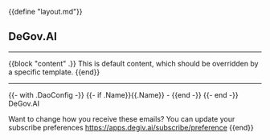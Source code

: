 {{define "layout.md"}}

## DeGov.AI

---

{{block "content" .}}
This is default content, which should be overridden by a specific template.
{{end}}

---

{{- with .DaoConfig -}}
  {{- if .Name}}{{.Name}} - {{end -}}
{{- end -}}
DeGov.AI

Want to change how you receive these emails?
You can update your subscribe preferences https://apps.degiv.ai/subscribe/preference
{{end}}

